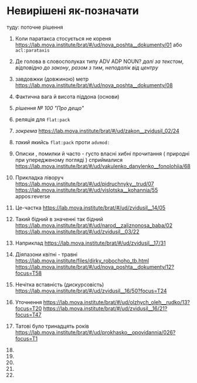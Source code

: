 # Невирішені як-позначати


туду: поточне рішення

1. Коли паратакса стосується не кореня https://lab.mova.institute/brat/#/ud/nova_poshta__dokumenty/01 або `acl:parataxis`

1. Де голова в словосполуках типу ADV ADP NOUN? _далі за текстом_, _відповідно до закону_, _разом з тим_, _неподалік від центру_
1. завдовжки (довжиною) метр https://lab.mova.institute/brat/#/ud/nova_poshta__dokumenty/08
1. Фактична вага й висота піддона (основи)
1. _рішення № 100 "Про дещо"_
1. реляція для `flat:pack`
1. _зокрема_ https://lab.mova.institute/brat/#/ud/zakon__zvidusil_02/24
1. _такий якийсь_ `flat:pack` проти `advmod:`
1. Описки , помилки й часто - густо власні хибні прочитання ( природні при упередженому погляді ) сприймалися https://lab.mova.institute/brat/#/ud/vakulenko_danylenko__fonolohiia/68
1. Прикладка ліворуч https://lab.mova.institute/brat/#/ud/pidruchnyky__trud/07
https://lab.mova.institute/brat/#/ud/vislotska__kohannia/55
appos:reverse
1. Це-частка https://lab.mova.institute/brat/#/ud/zvidusil__14/05
1. Такий бідний в значенні так бідний https://lab.mova.institute/brat/#/ud/narod__zaliznonosa_baba/02 https://lab.mova.institute/brat/#/ud/zvidusil__03/22
1. Наприклад https://lab.mova.institute/brat/#/ud/zvidusil__17/31
1. Діяпазони квітні - травні https://lab.mova.institute/files/dirky_robochoho_tb.html
https://lab.mova.institute/brat/#/ud/nova_poshta__dokumenty/12?focus=T58
1. Нечітка вставність (дискурсовість) https://lab.mova.institute/brat/#/ud/zvidusil__16/50?focus=T24
1. Уточнення https://lab.mova.institute/brat/#/ud/olzhych_oleh__rudko/13?focus=T20
https://lab.mova.institute/brat/#/ud/zvidusil__16/21?focus=T47
1. Татові було тринадцять років https://lab.mova.institute/brat/#/ud/prokhasko__opovidannia/026?focus=T1
1.
1.
1.
1.
1.
